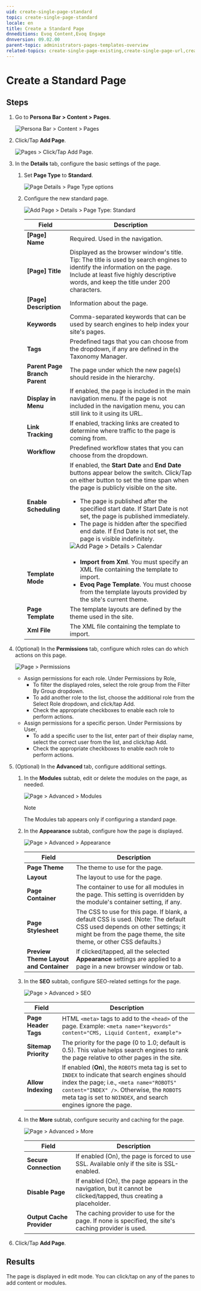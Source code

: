 ```yaml
---
uid: create-single-page-standard
topic: create-single-page-standard
locale: en
title: Create a Standard Page
dnneditions: Evoq Content,Evoq Engage
dnnversion: 09.02.00
parent-topic: administrators-pages-templates-overview
related-topics: create-single-page-existing,create-single-page-url,create-single-page-file,create-multiple-pages-pb-all,configure-page-standard,configure-page-existing,configure-page-url,configure-page-file,copy-page-pb-all,edit-page-pb-all,view-hidden-page-pb-all,delete-page-pb-all,restore-deleted-pages,purge-deleted-pages,copy-permissions-to-child-pages-pb-all
---
```


# Create a Standard Page

## Steps

1.  Go to **Persona Bar \> Content \> Pages**.
    
    ![Persona Bar > Content > Pages](/images/scr-pbar-host-Content-E91-platform.png)
    
2.  Click/Tap **Add Page**.
    
      
    
    ![Pages > Click/Tap Add Page.](/images/scr-pb-Pages-AddSinglePage-E90.png)
    
      
    
3.  In the **Details** tab, configure the basic settings of the page.
    1.  Set **Page Type** to **Standard**.
        
        ![Page Details > Page Type options](/images/scr-pb-PageSettings-Details-PageType-E91.png)
        
    2.  Configure the new standard page.
        
          
        
        ![Add Page > Details > Page Type: Standard](/images/scr-pb-AddSinglePage-Details-Standard-E91.png)
        
          
        
        |**Field**|**Description**|
        |---|---|
        |<strong>[Page] Name</strong>|Required. Used in the navigation.|
        |<strong>[Page] Title</strong>|Displayed as the browser window's title. Tip: The title is used by search engines to identify the information on the page. Include at least five highly descriptive words, and keep the title under 200 characters.|
        |<strong>[Page] Description</strong>|Information about the page.|
        |<strong>Keywords</strong>|Comma-separated keywords that can be used by search engines to help index your site's pages.|
        |<strong>Tags</strong>|Predefined tags that you can choose from the dropdown, if any are defined in the Taxonomy Manager.|
        |<strong>Parent Page <br />Branch Parent</strong>|The page under which the new page(s) should reside in the hierarchy.|
        |<strong>Display in Menu</strong>|If enabled, the page is included in the main navigation menu. If the page is not included in the navigation menu, you can still link to it using its URL.|
        |<strong>Link Tracking</strong>|If enabled, tracking links are created to determine where traffic to the page is coming from.|
        |<strong>Workflow</strong>|Predefined workflow states that you can choose from the dropdown.|
        |<strong>Enable Scheduling</strong>|If enabled, the <strong>Start Date</strong> and <strong>End Date</strong> buttons appear below the switch. Click/Tap on either button to set the time span when the page is publicly visible on the site.<ul><li>The page is published after the specified start date. If Start Date is not set, the page is published immediately.</li><li>The page is hidden after the specified end date. If End Date is not set, the page is visible indefinitely.</li></ul>![Add Page > Details > Calendar](/images/scr-pb-AddPage-Details-Calendar.png)|
        |<strong>Template Mode<strong>|<ul><li><strong>Import from Xml</strong>. You must specify an XML file containing the template to import.</li><li><strong>Evoq Page Template</strong>. You must choose from the template layouts provided by the site's current theme.</li></ul>|
        |<strong>Page Template</strong>|The template layouts are defined by the theme used in the site.|
        |<strong>Xml File</strong>|The XML file containing the template to import.|
        
4.  (Optional) In the **Permissions** tab, configure which roles can do which actions on this page.
    
      
    
    ![Page > Permissions](/images/scr-pb-Page-Permissions-E91.png)
    
      
    
    *   Assign permissions for each role. Under Permissions by Role,
        *   To filter the displayed roles, select the role group from the Filter By Group dropdown.
        *   To add another role to the list, choose the additional role from the Select Role dropdown, and click/tap Add.
        *   Check the appropriate checkboxes to enable each role to perform actions.
    *   Assign permissions for a specific person. Under Permissions by User,
        *   To add a specific user to the list, enter part of their display name, select the correct user from the list, and click/tap Add.
        *   Check the appropriate checkboxes to enable each role to perform actions.
    
5.  (Optional) In the **Advanced** tab, configure additional settings.
    1.  In the **Modules** subtab, edit or delete the modules on the page, as needed.
        
          
        
        ![Page > Advanced > Modules](/images/scr-pb-Page-Advanced-Modules-E91.png)
        
          
        
        > [!Note]
        > The Modules tab appears only if configuring a standard page.
        
    2.  In the **Appearance** subtab, configure how the page is displayed.
        
          
        
        ![Page > Advanced > Appearance](/images/scr-pb-Page-Advanced-Appearance-E91.png)
        
          
        
        |**Field**|**Description**|
        |---|---|
        |<strong>Page Theme</strong>|The theme to use for the page.|
        |<strong>Layout</strong>|The layout to use for the page.|
        |<strong>Page Container</strong>|The container to use for all modules in the page. This setting is overridden by the module's container setting, if any.|
        |<strong>Page Stylesheet</strong>|The CSS to use for this page. If blank, a default CSS is used. (Note: The default CSS used depends on other settings; it might be from the page theme, the site theme, or other CSS defaults.)|
        |<strong>Preview Theme Layout and Container</strong>|If clicked/tapped, all the selected <strong>Appearance</strong> settings are applied to a page in a new browser window or tab.
        
    3.  In the **SEO** subtab, configure SEO-related settings for the page.
        
          
        
        ![Page > Advanced > SEO](/images/scr-pb-Page-Advanced-SEO-E91.png)
        
          
        
        |**Field**|**Description**|
        |---|---|
        |<strong>Page Header Tags</strong>|HTML `<meta>` tags to add to the `<head>` of the page. Example: `<meta name="keywords" content="CMS, Liquid Content, example">`|
        |<strong>Sitemap Priority</strong>|The priority for the page (0 to 1.0; default is 0.5). This value helps search engines to rank the page relative to other pages in the site.|
        |<strong>Allow Indexing</strong>|If enabled (<strong>On</strong>), the `ROBOTS` meta tag is set to `INDEX` to indicate that search engines should index the page; i.e., `<meta name="ROBOTS" content="INDEX" />`. Otherwise, the `ROBOTS` meta tag is set to `NOINDEX`, and search engines ignore the page.|

        
    4.  In the **More** subtab, configure security and caching for the page.
        
          
        
        ![Page > Advanced > More](/images/scr-pb-Page-Advanced-More-E91.png)
        
          
        
        |**Field**|**Description**|
        |---|---|
        |<strong>Secure Connection</strong>|If enabled (On), the page is forced to use SSL. Available only if the site is SSL-enabled.|
        |<strong>Disable Page</strong>|If enabled (On), the page appears in the navigation, but it cannot be clicked/tapped, thus creating a placeholder.|
        |<strong>Output Cache Provider</strong>|The caching provider to use for the page. If none is specified, the site's caching provider is used.|
        
6.  Click/Tap **Add Page**.

## Results

The page is displayed in edit mode. You can click/tap on any of the panes to add content or modules.